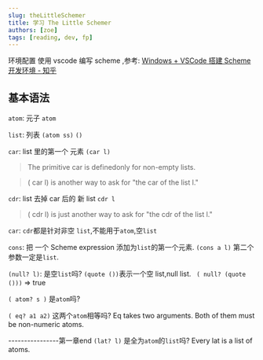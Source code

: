 ```yaml
---
slug: theLittleSchemer
title: 学习 The Little Schemer
authors: [zoe]
tags: [reading, dev, fp]
---
```


环境配置
使用 vscode 编写 scheme ,参考: [Windows + VSCode 搭建 Scheme 开发环境 - 知乎](https://zhuanlan.zhihu.com/p/405246479)

## 基本语法

`atom`: 元子 `atom`

`list`: 列表 `(atom ss)` `()`

`car`: list 里的第一个 元素 `(car l)`

> The primitive car is definedonly for non-empty lists.

> ( car l) is another way to ask for "the car of the list l."

`cdr`: list 去掉 car 后的 新 list `cdr l`

> ( cdr l) is just another way to ask for "the cdr of the list l."

`car`: `cdr`都是针对非空 `list`,不能用于`atom`,空`list`

`cons`: 把 一个 Scheme expression 添加为`list`的第一个元素. `(cons a l)` 第二个参数一定是`list`.

`(null? l)`: 是空`list`吗? `(quote ())`表示一个空 list,null list. ` ( null? (quote ()))` => true

`( atom? s )` 是`atom`吗?

`( eq? a1 a2)` 这两个`atom`相等吗? Eq takes two arguments. Both of them must be non-numeric atoms.

----------------第一章end
`(lat? l)` 是全为`atom`的`list`吗? Every lat is a list of atoms.